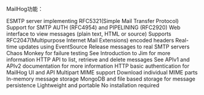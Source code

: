 MailHog功能：

ESMTP server implementing RFC5321(Simple Mail Transfer Protocol)
Support for SMTP AUTH (RFC4954) and PIPELINING (RFC2920)
Web interface to view messages (plain text, HTML or source)
Supports RFC2047(Multipurpose Internet Mail Extensions) encoded headers
Real-time updates using EventSource
Release messages to real SMTP servers
Chaos Monkey for failure testing
See Introduction to Jim for more information
HTTP API to list, retrieve and delete messages
See APIv1 and APIv2 documentation for more information
HTTP basic authentication for MailHog UI and API
Multipart MIME support
Download individual MIME parts
In-memory message storage
MongoDB and file based storage for message persistence
Lightweight and portable
No installation required
